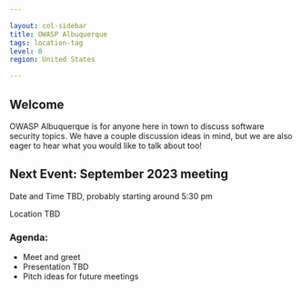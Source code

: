 ```yaml
---

layout: col-sidebar
title: OWASP Albuquerque
tags: location-tag
level: 0
region: United States

---
```

<!-- editing instructions at https://owasp.org/migration/ -->

## Welcome
OWASP Albuquerque is for anyone here in town to discuss software security topics. We have a couple discussion ideas in mind, but we are also eager to hear what you would like to talk about too!

## Next Event: September 2023 meeting
Date and Time TBD, probably starting around 5:30 pm

Location TBD

### Agenda: 
- Meet and greet
- Presentation TBD
- Pitch ideas for future meetings
